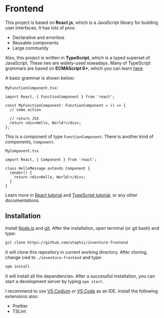 # Frontend

This project is based on **React.js**, which is a JavaScript library for building user interfaces. It has lots of pros:

- Declarative and errorless
- Reusable components
- Large community

Also, this project is written in **TypeScript**, which is a typed superset of JavaScript. These two are widely-used nowadays. Many of TypeScript grammars are based on **ECMAScript 6+**, which you can learn [here](https://flaviocopes.com/ecmascript/).

A basic grammar is shown below:

`MyFunctionComponent.tsx`:

```tsx
import React, { FunctionComponent } from 'react';

const MyFunctionComponent: FunctionComponent = () => {
  // some action

  // return JSX
  return <div>Hello, World!</div>;
};
```

This is a component of type `FunctionComponent`. There is another kind of components, `Component`.

`MyComponent.tsx`

```tsx
import React, { Component } from 'react';

class HelloMessage extends Component {
  render() {
    return <div>Hello, World!</div>;
  }
}
```

Learn more in [React tutorial](https://reactjs.org/tutorial/tutorial.html) and [TypeScript tutorial](https://www.typescriptlang.org/docs/handbook/typescript-in-5-minutes.html), or any other documentations.


## Installation

Install [Node.js](https://nodejs.org/en/) and [git](https://git-scm.com/download). After the installation, open terminal (or git bash) and type:

```bash
git clone https://github.com/utophii/inventure-frontend
```

It will clone this repository in current working directory. After cloning, change cwd to `./inventure-frontend` and type:

```bash
npm install
```

It will install all the dependencies. After a successful installation, you can start a development server by typing `npm start`.

I recommend to use [VS Codium](https://github.com/VSCodium/vscodium) or [VS Code](https://code.visualstudio.com/) as an IDE. Install the following extensions also:

* Prettier
* TSLint
